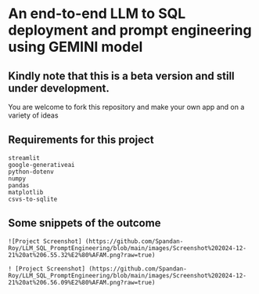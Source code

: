 # An end-to-end LLM to SQL deployment and prompt engineering using GEMINI model

## Kindly note that this is a beta version and still under development. 
You are welcome to fork this repository and make your own app and on a variety of ideas

## Requirements for this project
```
streamlit
google-generativeai
python-dotenv
numpy
pandas
matplotlib
csvs-to-sqlite
```

## Some snippets of the outcome
```
![Project Screenshot] (https://github.com/Spandan-Roy/LLM_SQL_PromptEngineering/blob/main/images/Screenshot%202024-12-21%20at%206.55.32%E2%80%AFAM.png?raw=true)

! [Project Screenshot] (https://github.com/Spandan-Roy/LLM_SQL_PromptEngineering/blob/main/images/Screenshot%202024-12-21%20at%206.56.09%E2%80%AFAM.png?raw=true)